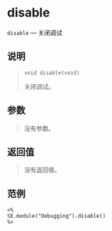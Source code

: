 disable
=======
`disable` &mdash; 关闭调试

说明
----
>     void disable(void)
> 关闭调试。

参数
----
> 没有参数。

返回值
------
> 没有返回值。

范例
----
>
    <%
    SE.module("Debugging").disable()
    %>